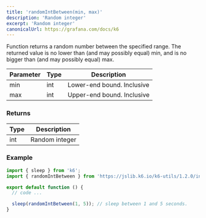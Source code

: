 ```yaml
---
title: 'randomIntBetween(min, max)'
description: 'Random integer'
excerpt: 'Random integer'
canonicalUrl: https://grafana.com/docs/k6
---
```


Function returns a random number between the specified range. The returned value is no lower than (and may possibly equal) min, and is no bigger than (and may possibly equal) max.

| Parameter      | Type   | Description |
| -------------- | ------ |  --- |
| min  | int  | Lower-end bound. Inclusive |
| max  | int  | Upper-end bound. Inclusive|


### Returns

| Type   | Description     |
| -----  | --------------- |
| int    | Random integer  |


### Example

<CodeGroup labels={[]}>

```javascript
import { sleep } from 'k6';
import { randomIntBetween } from 'https://jslib.k6.io/k6-utils/1.2.0/index.js';

export default function () {
  // code ...

  sleep(randomIntBetween(1, 5)); // sleep between 1 and 5 seconds.
}
```

</CodeGroup>
